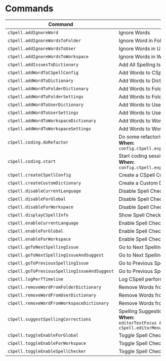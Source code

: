 <!--- AUTO-GENERATED ALL CHANGES WILL BE LOST --->

# Commands

| Command                                      | Title                                                                                                  |
| -------------------------------------------- | ------------------------------------------------------------------------------------------------------ |
| `cSpell.addIgnoreWord`                       | Ignore Words                                                                                           |
| `cSpell.addIgnoreWordsToFolder`              | Ignore Word in Folder Settings                                                                         |
| `cSpell.addIgnoreWordsToUser`                | Ignore Words in User Settings                                                                          |
| `cSpell.addIgnoreWordsToWorkspace`           | Ignore Words in Workspace Settings                                                                     |
| `cSpell.addIssuesToDictionary`               | Add All Spelling Issues to Dictionary                                                                  |
| `cSpell.addWordToCSpellConfig`               | Add Words to CSpell Configuration                                                                      |
| `cSpell.addWordToDictionary`                 | Add Words to Dictionary                                                                                |
| `cSpell.addWordToFolderDictionary`           | Add Words to Folder Dictionary                                                                         |
| `cSpell.addWordToFolderSettings`             | Add Words to Folder Settings                                                                           |
| `cSpell.addWordToUserDictionary`             | Add Words to User Dictionary                                                                           |
| `cSpell.addWordToUserSettings`               | Add Words to User Settings                                                                             |
| `cSpell.addWordToWorkspaceDictionary`        | Add Words to Workspace Dictionary                                                                      |
| `cSpell.addWordToWorkspaceSettings`          | Add Words to Workspace Settings                                                                        |
| `cSpell.coding.doRefactor`                   | Do some refactoring<br>**When:**<br> `config.cSpell.experimental.enableSettingsViewerV2`               |
| `cSpell.coding.start`                        | Start coding session<br>**When:**<br> `config.cSpell.experimental.enableSettingsViewerV2`              |
| `cSpell.createCSpellConfig`                  | Create a CSpell Configuration File.                                                                    |
| `cSpell.createCustomDictionary`              | Create a Custom Dictionary File.                                                                       |
| `cSpell.disableCurrentLanguage`              | Disable Spell Checking Document Language                                                               |
| `cSpell.disableForGlobal`                    | Disable Spell Checking by Default                                                                      |
| `cSpell.disableForWorkspace`                 | Disable Spell Checking For Workspace                                                                   |
| `cSpell.displayCSpellInfo`                   | Show Spell Checker Configuration Info                                                                  |
| `cSpell.enableCurrentLanguage`               | Enable Spell Checking Document Language                                                                |
| `cSpell.enableForGlobal`                     | Enable Spell Checking by Default                                                                       |
| `cSpell.enableForWorkspace`                  | Enable Spell Checking For Workspace                                                                    |
| `cSpell.goToNextSpellingIssue`               | Go to Next Spelling Issue                                                                              |
| `cSpell.goToNextSpellingIssueAndSuggest`     | Go to Next Spelling Issue and Suggest                                                                  |
| `cSpell.goToPreviousSpellingIssue`           | Go to Previous Spelling Issue                                                                          |
| `cSpell.goToPreviousSpellingIssueAndSuggest` | Go to Previous Spelling Issue and Suggest                                                              |
| `cSpell.logPerfTimeline`                     | Log CSpell performance times to console                                                                |
| `cSpell.removeWordFromFolderDictionary`      | Remove Words from the Folder Dictionary                                                                |
| `cSpell.removeWordFromUserDictionary`        | Remove Words from the Global Dictionary                                                                |
| `cSpell.removeWordFromWorkspaceDictionary`   | Remove Words from the Workspace Dictionaries                                                           |
| `cSpell.suggestSpellingCorrections`          | Spelling Suggestions...<br>**When:**<br> `editorTextFocus && cSpell.editorMenuContext.showSuggestions` |
| `cSpell.toggleEnableForGlobal`               | Toggle Spell Checking in User Settings                                                                 |
| `cSpell.toggleEnableForWorkspace`            | Toggle Spell Checking for Workspace                                                                    |
| `cSpell.toggleEnableSpellChecker`            | Toggle Spell Checking                                                                                  |
